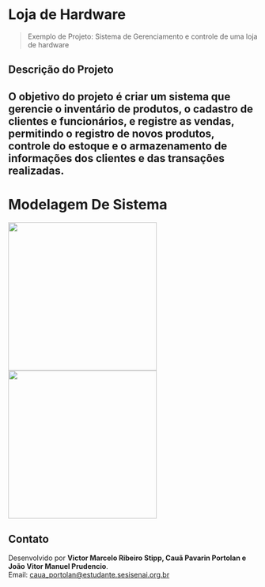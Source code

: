 # **Loja de Hardware**

> Exemplo de Projeto: Sistema de Gerenciamento e controle de uma loja de hardware

## Descrição do Projeto

O objetivo do projeto é criar um sistema que gerencie o inventário de produtos, o cadastro de clientes e funcionários, e registre as vendas, permitindo o registro de novos produtos, controle do estoque e o armazenamento de informações dos clientes e das transações realizadas.
---

# **Modelagem De Sistema**

<div>

<img src="https://github.com/user-attachments/assets/9be0346c-6d16-4000-8253-2b9c1fa5ce69"  width="300px">

</div>

<div>

<img src="https://github.com/user-attachments/assets/db1391f5-52a2-451c-a513-ab936858b76e"  width="300px" margin-left="300px">

</div>



## Contato

Desenvolvido por **Victor Marcelo Ribeiro Stipp, Cauã Pavarin Portolan e João Vitor Manuel Prudencio**.  
Email: caua_portolan@estudante.sesisenai.org.br


